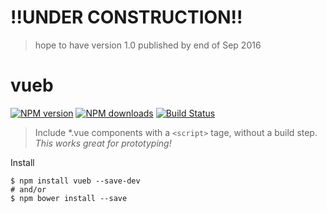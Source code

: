 # !!UNDER CONSTRUCTION!! 
> hope to have version 1.0 published by end of Sep 2016

# vueb 
[![NPM version](https://img.shields.io/npm/v/vueb.svg?style=flat-square)](https://npmjs.com/package/vueb) [![NPM downloads](https://img.shields.io/npm/dm/vueb.svg?style=flat-square)](https://npmjs.com/package/vueb) [![Build Status](https://img.shields.io/circleci/project/jameymcelveen/vueb/master.svg?style=flat-square)](https://circleci.com/gh/jameymcelveen/vueb)

> Include \*.vue components with a `<script>` tage, without a build step. *This works great for prototyping!* 

Install   
```
$ npm install vueb --save-dev
# and/or
$ npm bower install --save
```
